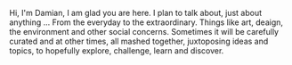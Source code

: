 Hi, I'm Damian, 
I am glad you are here. I plan to talk about, just about anything ... From the everyday to the extraordinary. Things like art, deaign, the environment and other social concerns. Sometimes it will be carefully curated and at other times, all mashed together, juxtoposing ideas and topics, to hopefully explore, challenge, learn and discover. 
